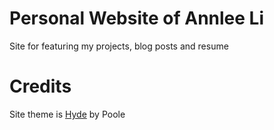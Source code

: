 # Personal Website of Annlee Li
Site for featuring my projects, blog posts and resume

# Credits
Site theme is [Hyde](https://github.com/poole/hyde) by Poole
